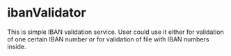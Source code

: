 # ibanValidator
This is simple IBAN validation service. 
User could use it either for validation of one certain IBAN number 
or for validation of file with IBAN numbers inside.  
